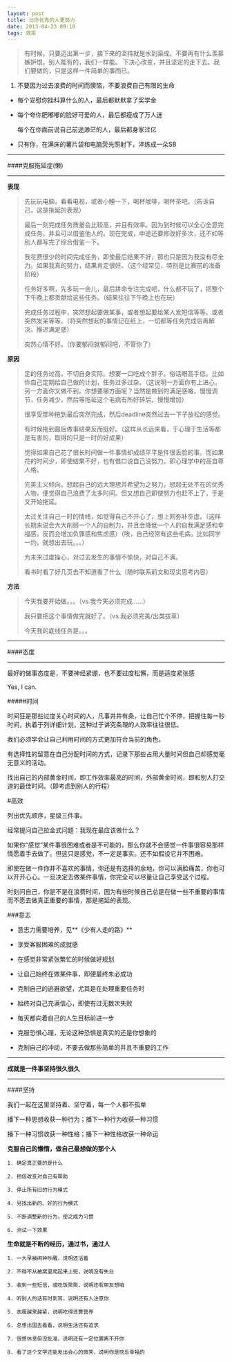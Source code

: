 ```yaml
---
layout: post
title: 比你优秀的人更努力 
date: 2013-04-23 09:18
tags: 效率 
---
```


> 有时候，只要迈出第一步，接下来的坚持就是水到渠成。不要再有什么羡慕嫉妒恨，别人能有的，我们一样能。 下决心改变，并且坚定的走下去。我们要做的，只是这样一件简单的事而已。

1. 不要因为过去浪费的时间而懊恼，不要浪费自己有限的生命

* 每个安慰你挂科算什么的人，最后都默默拿了奖学金

*   每个夸你肥嘟嘟的脸好可爱的人，最后都瘦成了万人迷

    每个在你面前说自己前途渺茫的人，最后都身家过亿

- 只有你，在满床的薯片袋和电脑荧光照射下，淬炼成一朵SB

<!--break-->

----

####克服拖延症(懒)

----

**表现**

> 先玩玩电脑，看看电视，或者小睡一下，喝杯咖啡，喝杯茶吧。（告诉自己，这是拖延的表现）
> 
> 最后一刻完成任务质量会比较高，并且有效率。因为到时候可以全心全意完成任务，并且可以借鉴他人的。现在完成，中途还要修改好多次，还不如等别人都写完了综合借鉴一下。
> 
> 我花费很少的时间完成任务，即使最后结果不好，那也只是因为我没有尽全力。如果我真的努力，结果肯定很好。（这个经常见，特别是比赛前的准备阶段）
> 
> 任务好多啊，先多玩一会儿，最后拼命专注完成吧，什么都不玩了，把整个下午晚上都贡献给这些任务。（结果往往下午晚上也在玩）
> 
> 完成任务过程中，突然想起要做某事，或者想起要给某人发短信等等。或者突然发呆等等。（将突然想起的事情记在纸上，一切都等任务完成后再解决。推迟满足感）
> 
> 突然心情不好。（你要郁闷就郁闷吧，不管你了）

**原因**
    
> 定的任务过高，不切自身实际。想要一口吃成个胖子。俗话眼高手低。比如你自己定期给自己做的计划，任务过多过杂。（这说明一方面你有上进心，另一方面你又做不到。你想要哪方面呢？当然是做到的满足感咯，慢慢调节，任务减少，然后等拖延这个毛病有所好转后，慢慢增加）
> 
> 很享受那种拖到最后突然完成，然后deadline突然过去一下子放松的感觉。
> 
> 有时候拖到最后做事结果反而挺好。（这样从长远来看，于心理于生活等都是有害的，取得的只是一时的好成果）
> 
> 觉得如果自己花了很长时间做一件事情却成绩平平是件很丢脸的事。而如果花的时间少，即使结果不好，也有借口说自己没努力。即心理学中的高自尊人格。
> 
> 完美主义倾向。想起自己的远大理想并希望为之努力，想起无处不在的优秀人物，便觉得自己浪费了太多时间。但又想自己即使努力也赶不上了，于是又开始拖延。
> 
> 太过关注自己一时的情绪，如觉得自己不开心了，想上网弥补空虚。（这样长期来说会大大削弱一个人的自制力，并且会降低一个人的自我满足感和幸福感，反而会增加负罪感和焦虑感）（唉，自己经常有这些毛病，比如同学一约，就想出去玩。。。）
> 
> 为未来过度操心，对过去发生的事情不愉快，对自己不满。
> 
> 看书时看了好几页去不知道看了什么（随时联系前文和现实思考内容）
>

**方法**

> 今天我要开始做。。。（vs.我今天必须完成……）
>
> 我只要把这个事情做完就好了。（vs.我必须完美/出类拔萃）
> 
> 今天我的底线任务是。。。

--------

####态度

-----

最好的做事态度是，不要神经紧绷，也不要过度松懈，而是适度紧张感

Yes, I can.

#####时间

时间狂是那些过度关心时间的人，凡事井井有条，让自己忙个不停，把握住每一秒时间，执着于列详细计划，这种过于讲究条理的人效率往往很低。

我们必须学会让自己利用时间的方式更加符合当前的角色。

有选择性的留意在自己分配时间的方式，记录下那些占用大量时间但自己却感觉毫无意义的活动。

找出自己的内部黄金时间，即工作效率最高的时间，外部黄金时间，即和别人打交道的最佳时间。（即考虑到别人的行程）

#高效

列出优先顺序，星级三件事。

经常提问自己拉金式问题：我现在最应该做什么？

如果你“感觉”某件事很困难或者是不可能的，那么你就不会感觉一件事很容易那样情愿着手去做了。但这只是感觉，不一定是事实。还不如假设它并不困难。

即使在做一件你并不喜欢的事情，你还是有选择的余地，你可以满脸痛苦，你也可以开开心心。一旦决定去做某件事情，你完全可以尽量让自己享受这个过程。

时刻问自己，你是不是在浪费时间，因为有些时候自己总是在做一些不重要的事情而不愿去做真正重要的事情，那是拖延的表现。

###意志

* 意志力需要培养，见**《少有人走的路》**

* 享受客服困难的成就感

* 在感觉非常紧张繁忙的时候做好规划

* 让自己始终在做某件事，即便最终未必成功

* 克制自己的逃避欲望，尤其是在处理重要任务时

* 始终对自己充满信心，即使有过无数次失败

* 每天都向着自己的人生目标前进一步

* 克服恐惧心理，无论这种恐惧是真实的还是你想象的

* 克制自己的冲动，不要去做那些简单的并且不重要的工作
------
**成就是一件事坚持很久很久**
------

####坚持

我们一起在这里坚持着、坚守着，每一个人都不孤单

播下一种思想收获一种行为；播下一种行为收获一种习惯

播下一种习惯收获一种性格；播下一种性格收获一种命运

**克服自己的懒惰，做自己最想做的那个人**

	1. 确定真正要的是什么
	2. 相信改变对自己有帮助
	3. 停止所有旧的行为模式
	4. 另找出新的、好的行为模式
	5. 不断调整新的行为，使之成为习惯
	6. 测试一下效果


**生命就是不断的经历，通过书，通过人**

	1. 一大早被闹钟吵醒，说明还活着
	2. 不得不从被窝里爬起来上班，说明没有失业
	3. 收到一些短信，或吃饭聚聚，说明还有朋友想咱
	4. 听别人的话有时刺耳，说明还有人注意你
	5. 衣服越来越紧，说明吃得还算营养
	6. 总想出国去看看，说明生活还有追求
	7. 很想休息但没批准，说明还有一定位置离不开你
	8. 看了这个文字还能发出会心的微笑，说明你是快乐幸福的
